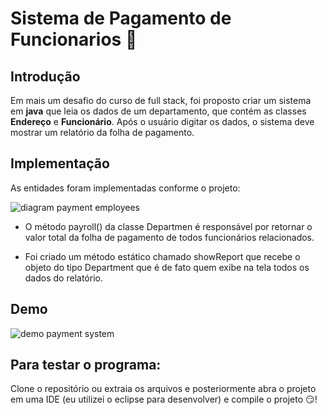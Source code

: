 # Sistema de Pagamento de Funcionarios  :money_with_wings:

## Introdução

Em mais um desafio do curso de full stack, foi proposto criar um sistema em **java** que leia os dados de um departamento, que contém as classes **Endereço** e **Funcionário**.
Após o usuário digitar os dados, o sistema deve mostrar um relatório da folha de pagamento.

## Implementação

As entidades foram implementadas conforme o projeto:

![diagram payment employees](https://github.com/Lucimararocha872/Lucimararocha872/assets/96544129/e77997df-39bd-447c-986e-02c559f43da4)

- O método payroll() da classe Departmen é responsável por retornar o valor total da folha de pagamento de todos funcionários relacionados.

- Foi criado um método estático chamado showReport que recebe o objeto do tipo Department que é de fato quem exibe na tela todos os dados do relatório.

## Demo

![demo payment system](https://github.com/Lucimararocha872/Lucimararocha872/assets/96544129/0302a4a7-4a18-41b5-bcce-2c84cdc60e92)

## Para testar o programa:

Clone o repositório ou extraia os arquivos e posteriormente abra o projeto em uma IDE (eu utilizei o eclipse para desenvolver) e  compile o projeto :smirk:!
